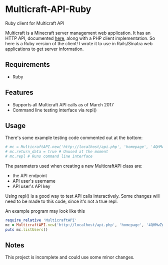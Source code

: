 # Multicraft-API-Ruby
Ruby client for Multicraft API

Multicraft is a Minecraft server management web application. It has an HTTP API, documented [here](http://www.multicraft.org/site/docs/api), along with a PHP client implementation. So here is a Ruby version of the client! I wrote it to use in Rails/Sinatra web applications to get server information.

## Requirements
 - Ruby

## Features
 - Supports all Multicraft API calls as of March 2017 
 - Command line testing interface via repl()

## Usage
There's some example testing code commented out at the bottom:
```ruby
# mc = MulticraftAPI.new('http://localhost/api.php', 'homepage', '4QHMwZg=m9Zzgc')
# mc.return_data = true # Unused at the moment
# mc.repl # Runs command line interface
```
The parameters used when creating a new MulticraftAPI class are:
 - the API endpoint
 - API user's username
 - API user's API key

Using repl() is a good way to test API calls interactively. Some changes will need to be made to this code, since it's not a true repl.

An example program may look like this
```ruby
require_relative 'MulticraftAPI'
mc = MulticraftAPI.new('http://localhost/api.php', 'homepage', '4QHMwZg=m9Zzgc')
puts mc.listUsers()
```

## Notes
This project is incomplete and could use some minor changes.
